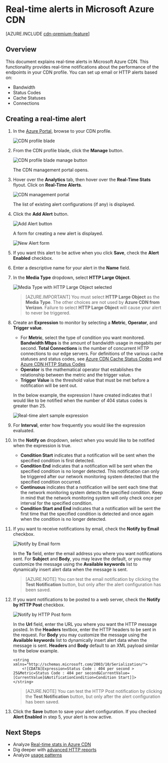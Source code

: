 <properties
	pageTitle="Azure CDN Real-Time Alerts | Microsoft Azure"
	description="Real-time alerts in Microsoft Azure CDN. Real-time alerts provide notifications about the performance of the endpoints in your CDN profile."
	services="cdn"
	documentationCenter=""
	authors="camsoper"
	manager="erikre"
	editor=""/>

<tags
	ms.service="cdn"
	ms.workload="tbd"
	ms.tgt_pltfrm="na"
	ms.devlang="na"
	ms.topic="article"
	ms.date="07/12/2016"
	ms.author="casoper"/>

# Real-time alerts in Microsoft Azure CDN

[AZURE.INCLUDE [cdn-premium-feature](../../includes/cdn-premium-feature.md)]


## Overview

This document explains real-time alerts in Microsoft Azure CDN. This functionality provides real-time notifications about the performance of the endpoints in your CDN profile.  You can set up email or HTTP alerts based on:

* Bandwidth
* Status Codes
* Cache Statuses
* Connections

## Creating a real-time alert

1. In the [Azure Portal](https://portal.azure.com), browse to your CDN profile.

	![CDN profile blade](./media/cdn-real-time-alerts/cdn-profile-blade.png)

2. From the CDN profile blade, click the **Manage** button.

	![CDN profile blade manage button](./media/cdn-real-time-alerts/cdn-manage-btn.png)

	The CDN management portal opens.

3. Hover over the **Analytics** tab, then hover over the **Real-Time Stats** flyout.  Click on **Real-Time Alerts**.

	![CDN management portal](./media/cdn-real-time-alerts/cdn-premium-portal.png)

	The list of existing alert configurations (if any) is displayed.

4. Click the **Add Alert** button.

	![Add Alert button](./media/cdn-real-time-alerts/cdn-add-alert.png)

	A form for creating a new alert is displayed.

	![New Alert form](./media/cdn-real-time-alerts/cdn-new-alert.png)

5. If you want this alert to be active when you click **Save**, check the **Alert Enabled** checkbox.

6. Enter a descriptive name for your alert in the **Name** field.

7. In the **Media Type** dropdown, select **HTTP Large Object**.

	![Media Type with HTTP Large Object selected](./media/cdn-real-time-alerts/cdn-http-large.png)

	> [AZURE.IMPORTANT] You must select **HTTP Large Object** as the **Media Type**.  The other choices are not used by **Azure CDN from Verizon**.  Failure to select **HTTP Large Object** will cause your alert to never be triggered.

8. Create an **Expression** to monitor by selecting a **Metric**, **Operator**, and **Trigger value**.

	- For **Metric**, select the type of condition you want monitored.  **Bandwidth Mbps** is the amount of bandwidth usage in megabits per second.  **Total Connections** is the number of concurrent HTTP connections to our edge servers.  For definitions of the various cache statuses and status codes, see [Azure CDN Cache Status Codes](https://msdn.microsoft.com/library/mt759237.aspx) and [Azure CDN HTTP Status Codes](https://msdn.microsoft.com/library/mt759238.aspx)
	- **Operator** is the mathematical operator that establishes the relationship between the metric and the trigger value.
	- **Trigger Value** is the threshold value that must be met before a notification will be sent out.

	In the below example, the expression I have created indicates that I would like to be notified when the number of 404 status codes is greater than 25.

	![Real-time alert sample expression](./media/cdn-real-time-alerts/cdn-expression.png)

9. For **Interval**, enter how frequently you would like the expression evaluated.

10. In the **Notify on** dropdown, select when you would like to be notified when the expression is true.
	
	- **Condition Start** indicates that a notification will be sent when the specified condition is first detected.
	- **Condition End** indicates that a notification will be sent when the specified condition is no longer detected. This notification can only be triggered after our network monitoring system detected that the specified condition occurred.
	- **Continuous** indicates that a notification will be sent each time that the network monitoring system detects the specified condition. Keep in mind that the network monitoring system will only check once per interval for the specified condition.
	- **Condition Start and End** indicates that a notification will be sent the first time that the specified condition is detected and once again when the condition is no longer detected.

11. If you want to receive notifications by email, check the **Notify by Email** checkbox.  

	![Notify by Email form](./media/cdn-real-time-alerts/cdn-notify-email.png)
	
	In the **To** field, enter the email address you where you want notifications sent. For **Subject** and **Body**, you may leave the default, or you may customize the message using the **Available keywords** list to dynamically insert alert data when the message is sent.

	> [AZURE.NOTE] You can test the email notification by clicking the **Test Notification** button, but only after the alert configuration has been saved.

12. If you want notifications to be posted to a web server, check the **Notify by HTTP Post** checkbox.

	![Notify by HTTP Post form](./media/cdn-real-time-alerts/cdn-notify-http.png)

	In the **Url** field, enter the URL you where you want the HTTP message posted. In the **Headers** textbox, enter the HTTP headers to be sent in the request.  For **Body** you may customize the message using the **Available keywords** list to dynamically insert alert data when the message is sent.  **Headers** and **Body** default to an XML payload similar to the below example.

	```
	<string xmlns="http://schemas.microsoft.com/2003/10/Serialization/">
		<![CDATA[Expression=Status Code : 404 per second > 25&Metric=Status Code : 404 per second&CurrentValue=[CurrentValue]&NotificationCondition=Condition Start]]>
	</string>
	```

	> [AZURE.NOTE] You can test the HTTP Post notification by clicking the **Test Notification** button, but only after the alert configuration has been saved.

13. Click the **Save** button to save your alert configuration.  If you checked **Alert Enabled** in step 5, your alert is now active.

## Next Steps

- Analyze [Real-time stats in Azure CDN](cdn-real-time-stats.md)
- Dig deeper with [advanced HTTP reports](cdn-advanced-http-reports.md)
- Analyze [usage patterns](cdn-analyze-usage-patterns.md)

